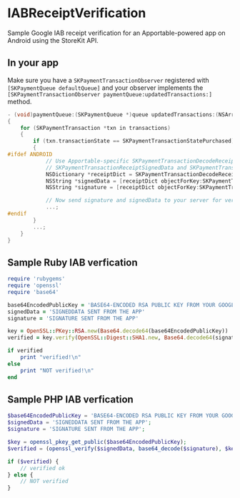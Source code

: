 IABReceiptVerification
======================

Sample Google IAB receipt verification for an Apportable-powered app on Android using the StoreKit API.

In your app
-----------

Make sure you have a `SKPaymentTransactionObserver` registered with `[SKPaymentQueue defaultQueue]` and your observer
implements the `[SKPaymentTransactionObserver paymentQueue:updatedTransactions:]` method.

```objectivec
- (void)paymentQueue:(SKPaymentQueue *)queue updatedTransactions:(NSArray *)transactions
{
    for (SKPaymentTransaction *txn in transactions)
    {
        if (txn.transactionState == SKPaymentTransactionStatePurchased)
        {
#ifdef ANDROID
            // Use Apportable-specific SKPaymentTransactionDecodeReceipt() helper method, and
            // SKPaymentTransactionReceiptSignedData and SKPaymentTransactionReceiptSignature keys
            NSDictionary *receiptDict = SKPaymentTransactionDecodeReceipt(txn.transactionReceipt);
            NSString *signedData = [receiptDict objectForKey:SKPaymentTransactionReceiptSignedData];
            NSString *signature = [receiptDict objectForKey:SKPaymentTransactionReceiptSignature];

            // Now send signature and signedData to your server for verification (should use HTTPS)
            ...;
#endif
        }
        ...;
    }
}
```

Sample Ruby IAB verfication
---------------------------

```ruby
require 'rubygems'
require 'openssl'
require 'base64'

base64EncodedPublicKey = 'BASE64-ENCODED RSA PUBLIC KEY FROM YOUR GOOGLE PLAY DEVELOPER CONSOLE "SERVICES & APIS TAB"'
signedData = 'SIGNEDDATA SENT FROM THE APP'
signature = 'SIGNATURE SENT FROM THE APP'

key = OpenSSL::PKey::RSA.new(Base64.decode64(base64EncodedPublicKey))
verified = key.verify(OpenSSL::Digest::SHA1.new, Base64.decode64(signature), signedData)

if verified
    print "verified!\n"
else
    print "NOT verified!\n"
end
```

Sample PHP IAB verfication
--------------------------

```php
$base64EncodedPublicKey = 'BASE64-ENCODED RSA PUBLIC KEY FROM YOUR GOOGLE PLAY DEVELOPER CONSOLE "SERVICES & APIS TAB"';
$signedData = 'SIGNEDDATA SENT FROM THE APP';
$signature = 'SIGNATURE SENT FROM THE APP';

$key = openssl_pkey_get_public($base64EncodedPublicKey);
$verified = (openssl_verify($signedData, base64_decode($signature), $key, OPENSSL_ALGO_SHA1) > 0);

if ($verified) {
    // verified ok
} else {
    // NOT verified
}
```

